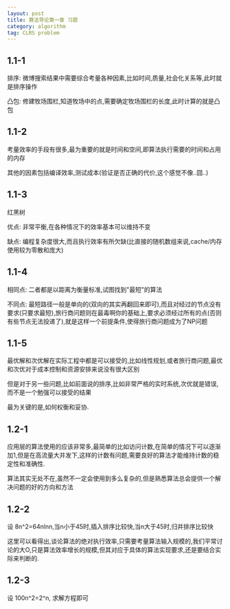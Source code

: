 ```yaml
---
layout: post
title: 算法导论第一章 习题
category: algorithm
tag: CLRS problem
---
```


## 1.1-1

排序: 微博搜索结果中需要综合考量各种因素,比如时间,质量,社会化关系等,此时就是排序操作

凸包: 修建牧场围栏,知道牧场中的点,需要确定牧场围栏的长度,此时计算的就是凸包

## 1.1-2

考量效率的手段有很多,最为重要的就是时间和空间,即算法执行需要的时间和占用的内存

其他的因素包括编译效率,测试成本(验证是否正确的代价,这个感觉不像..囧..)

## 1.1-3

红黑树

优点: 非常平衡,在各种情况下的效率基本可以维持不变

缺点: 编程复杂度很大,而且执行效率有所欠缺(比直接的随机数组来说,cache/内存使用较为零散和庞大)

## 1.1-4

相同点: 二者都是以距离为衡量标准,试图找到"最短"的算法

不同点: 最短路径一般是单向的(双向的其实再翻回来即可),而且对经过的节点没有要求(只要求最短),旅行商问题则在最毒啊你的基础上,要求必须经过所有的点(否则有些节点无法投递了),就是这样一个前提条件,使得旅行商问题成为了NP问题

## 1.1-5

最优解和次优解在实际工程中都是可以接受的,比如线性规划,或者旅行商问题,最优和次优对于成本控制和资源安排来说没有很大区别

但是对于另一些问题,比如前面说的排序,比如非常严格的实时系统,次优就是错误,而不是一个勉强可以接受的结果

最为关键的是,如何权衡和妥协.

## 1.2-1

应用层的算法使用的应该非常多,最简单的比如访问计数,在简单的情况下可以逐渐加1,但是在高流量大并发下,这样的计数有问题,需要良好的算法才能维持计数的稳定性和准确性.

算法其实无处不在,虽然不一定会使用到多么复杂的,但是熟悉算法总会提供一个解决问题的好的方向和方法

## 1.2-2

设 8n^2=64nlnn,当n小于45时,插入排序比较快,当n大于45时,归并排序比较快

这里可以看得出,谈论算法的绝对执行效率,只需要考量算法输入规模的,我们平常讨论的大O,只是算法效率增长的规模,但其对应于具体的算法实现要求,还是要结合实际来判断的.

## 1.2-3

设 100n^2=2^n, 求解方程即可





















